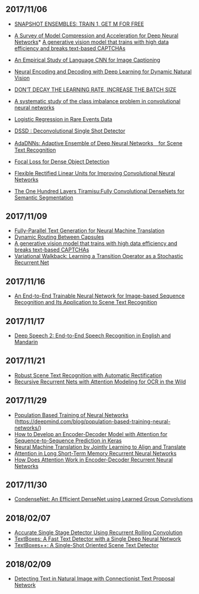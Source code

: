 #

## 2017/11/06
* [SNAPSHOT ENSEMBLES: TRAIN 1, GET M FOR FREE](https://arxiv.org/pdf/1704.00109.pdf)
* [A Survey of Model Compression and Acceleration for Deep Neural Networks](https://arxiv.org/pdf/1710.09282.pdf)* [A generative vision model that trains with high data efficiency and breaks text-based CAPTCHAs](http://science.sciencemag.org/content/early/2017/10/25/science.aag2612/tab-pdf)
* [An Empirical Study of Language CNN for Image Captioning](https://arxiv.org/pdf/1612.07086.pdf)
* [Neural Encoding and Decoding with Deep Learning for Dynamic Natural Vision](https://arxiv.org/ftp/arxiv/papers/1608/1608.03425.pdf)
* [DON’T DECAY THE LEARNING RATE, INCREASE THE BATCH SIZE](https://arxiv.org/pdf/1711.00489.pdf)
* [A systematic study of the class imbalance problem in convolutional neural networks](https://arxiv.org/pdf/1710.05381.pdf)
* [Logistic Regression in Rare Events Data](https://gking.harvard.edu/files/0s.pdf)

* [DSSD : Deconvolutional Single Shot Detector](https://arxiv.org/pdf/1701.06659.pdf)

* [AdaDNNs: Adaptive Ensemble of Deep Neural Networks　for Scene Text Recognition](https://arxiv.org/pdf/1710.03425v1.pdf)

* [Focal Loss for Dense Object Detection](https://arxiv.org/pdf/1708.02002.pdf)
* [Flexible Rectified Linear Units for Improving Convolutional Neural Networks](https://arxiv.org/pdf/1706.08098.pdf)

* [The One Hundred Layers Tiramisu:Fully Convolutional DenseNets for Semantic Segmentation](https://arxiv.org/pdf/1611.09326.pdf)

## 2017/11/09
* [Fully-Parallel Text Generation for Neural Machine Translation](https://einstein.ai/research/non-autoregressive-neural-machine-translation)
* [Dynamic Routing Between Capsules](https://arxiv.org/pdf/1710.09829.pdf)
* [A generative vision model that trains with high data efficiency and breaks text-based CAPTCHAs](http://science.sciencemag.org/content/early/2017/10/25/science.aag2612/tab-pdf)
* [Variational Walkback: Learning a Transition
Operator as a Stochastic Recurrent Net](https://arxiv.org/pdf/1711.02282.pdf)

## 2017/11/16
* [An End-to-End Trainable Neural Network for Image-based Sequence Recognition and Its Application to Scene Text Recognition](https://arxiv.org/pdf/1507.05717.pdf)

## 2017/11/17
* [Deep Speech 2: End-to-End Speech Recognition in English and Mandarin](https://arxiv.org/pdf/1512.02595.pdf)

## 2017/11/21
* [Robust Scene Text Recognition with Automatic Rectification](https://arxiv.org/pdf/1603.03915.pdf)
* [Recursive Recurrent Nets with Attention Modeling for OCR in the Wild](https://arxiv.org/pdf/1603.03101.pdf)

## 2017/11/29
* [Population Based Training of Neural Networks](https://arxiv.org/pdf/1711.09846.pdf)
(https://deepmind.com/blog/population-based-training-neural-networks/)
* [How to Develop an Encoder-Decoder Model with Attention for Sequence-to-Sequence Prediction in Keras](https://machinelearningmastery.com/encoder-decoder-attention-sequence-to-sequence-prediction-keras/)
* [Neural Machine Translation by Jointly Learning to Align and Translate](https://arxiv.org/pdf/1409.0473.pdf)
* [Attention in Long Short-Term Memory Recurrent Neural Networks](https://machinelearningmastery.com/attention-long-short-term-memory-recurrent-neural-networks/)
* [How Does Attention Work in Encoder-Decoder Recurrent Neural Networks](https://machinelearningmastery.com/how-does-attention-work-in-encoder-decoder-recurrent-neural-networks/)

## 2017/11/30
* [CondenseNet: An Efficient DenseNet using Learned Group Convolutions](https://arxiv.org/pdf/1711.09224.pdf)

## 2018/02/07
* [Accurate Single Stage Detector Using Recurrent Rolling Convolution](https://arxiv.org/pdf/1704.05776.pdf)
* [TextBoxes: A Fast Text Detector with a Single Deep Neural Network](https://arxiv.org/pdf/1611.06779.pdf)
* [TextBoxes++: A Single-Shot Oriented Scene Text Detector](https://arxiv.org/pdf/1801.02765.pdf)

## 2018/02/09
* [Detecting Text in Natural Image with Connectionist Text Proposal Network](https://arxiv.org/pdf/1609.03605.pdf)

